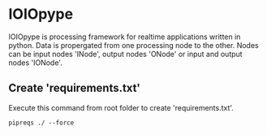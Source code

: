 # IOIOpype
 IOIOpype is processing framework for realtime applications written in python. Data is propergated from one processing node to the other. Nodes can be input nodes 'INode', output nodes 'ONode' or input and output nodes 'IONode'.

## Create 'requirements.txt'

Execute this command from root folder to create 'requirements.txt'.

```pipreqs ./ --force``` 